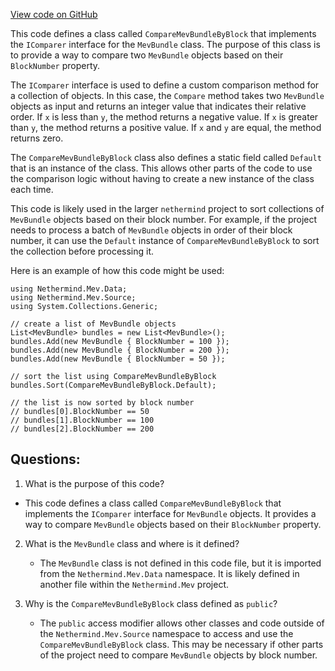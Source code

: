 [View code on GitHub](https://github.com/nethermindeth/nethermind/Nethermind.Mev/Source/CompareMevBundleByBlock.cs)

This code defines a class called `CompareMevBundleByBlock` that implements the `IComparer` interface for the `MevBundle` class. The purpose of this class is to provide a way to compare two `MevBundle` objects based on their `BlockNumber` property. 

The `IComparer` interface is used to define a custom comparison method for a collection of objects. In this case, the `Compare` method takes two `MevBundle` objects as input and returns an integer value that indicates their relative order. If `x` is less than `y`, the method returns a negative value. If `x` is greater than `y`, the method returns a positive value. If `x` and `y` are equal, the method returns zero. 

The `CompareMevBundleByBlock` class also defines a static field called `Default` that is an instance of the class. This allows other parts of the code to use the comparison logic without having to create a new instance of the class each time. 

This code is likely used in the larger `nethermind` project to sort collections of `MevBundle` objects based on their block number. For example, if the project needs to process a batch of `MevBundle` objects in order of their block number, it can use the `Default` instance of `CompareMevBundleByBlock` to sort the collection before processing it. 

Here is an example of how this code might be used:

```
using Nethermind.Mev.Data;
using Nethermind.Mev.Source;
using System.Collections.Generic;

// create a list of MevBundle objects
List<MevBundle> bundles = new List<MevBundle>();
bundles.Add(new MevBundle { BlockNumber = 100 });
bundles.Add(new MevBundle { BlockNumber = 200 });
bundles.Add(new MevBundle { BlockNumber = 50 });

// sort the list using CompareMevBundleByBlock
bundles.Sort(CompareMevBundleByBlock.Default);

// the list is now sorted by block number
// bundles[0].BlockNumber == 50
// bundles[1].BlockNumber == 100
// bundles[2].BlockNumber == 200
```
## Questions: 
 1. What is the purpose of this code?
   - This code defines a class called `CompareMevBundleByBlock` that implements the `IComparer` interface for `MevBundle` objects. It provides a way to compare `MevBundle` objects based on their `BlockNumber` property.

2. What is the `MevBundle` class and where is it defined?
   - The `MevBundle` class is not defined in this code file, but it is imported from the `Nethermind.Mev.Data` namespace. It is likely defined in another file within the `Nethermind.Mev` project.

3. Why is the `CompareMevBundleByBlock` class defined as `public`?
   - The `public` access modifier allows other classes and code outside of the `Nethermind.Mev.Source` namespace to access and use the `CompareMevBundleByBlock` class. This may be necessary if other parts of the project need to compare `MevBundle` objects by block number.